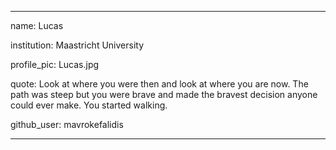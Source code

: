 ----

name: Lucas

institution: Maastricht University

profile_pic: Lucas.jpg

quote: Look at where you were then and look at where you are now. The path was steep but you were brave and made the bravest decision anyone could ever make. You started walking.

github_user: mavrokefalidis

----

